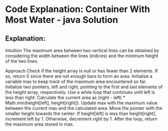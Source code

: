 # Code Explanation: Container With Most Water - java Solution

## Explanation:
Intuition
The maximum area between two vertical lines can be obtained by considering the width between the lines (indices) and the minimum height of the two lines.

Approach
Check if the height array is null or has fewer than 2 elements. If so, return 0 since there are not enough bars to form an area.
Initialize a variable max to keep track of the maximum area encountered so far.
Initialize two pointers, left and right, pointing to the first and last elements of the height array, respectively.
Use a while loop that continues until left is less than right:
Calculate the current area as (right - left) * Math.min(height[left], height[right]).
Update max with the maximum value between the current max and the calculated area.
Move the pointer with the smaller height towards the center:
If height[left] is less than height[right], increment left by 1.
Otherwise, decrement right by 1.
After the loop, return the maximum area stored in max.
